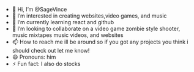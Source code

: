 - 👋 Hi, I’m @SageVince
- 👀 I’m interested in creating websites,video games, and music
- 🌱 I’m currently learning react and github 
- 💞️ I’m looking to collaborate on a video game zombie style shooter, music mixtapes music videos, and websites
- 📫 How to reach me ill be around so if you got any projects you think i should check out let me know!
- 😄 Pronouns: him
- ⚡ Fun fact: I also do stocks

<!---
SageVince/SageVince is a ✨ special ✨ repository because its `README.md` (this file) appears on your GitHub profile.
You can click the Preview link to take a look at your changes.
--->
